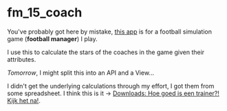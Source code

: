 # fm_15_coach

You've probably got here by mistake, [this app](https://fm-15-coach.herokuapp.com/) is for a football simulation game (**football manager**) I play.

I use this to calculate the stars of the coaches in the game given their attributes.

*Tomorrow*, I might split this into an API and a View...

I didn't get the underlying calculations through my effort, I got them from some spreadsheet. I think this is it -> [Downloads: Hoe goed is een trainer?! Kijk het na!](http://forum.manutd.nl/downloads.php?do=file&id=18).
